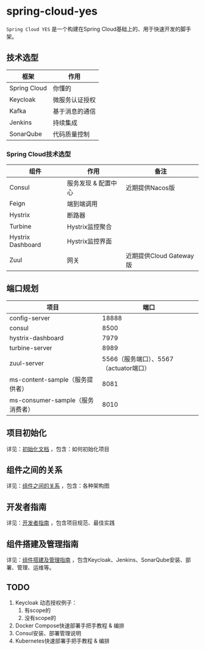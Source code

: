 # spring-cloud-yes
`Spring Cloud YES` 是一个构建在Spring Cloud基础上的、用于快速开发的脚手架。

## 技术选型

| 框架         | 作用           |
| ------------ | -------------- |
| Spring Cloud | 你懂的         |
| Keycloak     | 微服务认证授权 |
| Kafka        | 基于消息的通信 |
| Jenkins      | 持续集成       |
| SonarQube    | 代码质量控制   |

### Spring Cloud技术选型

| 组件              | 作用                | 备注                    |
| ----------------- | ------------------- | ----------------------- |
| Consul            | 服务发现 & 配置中心 | 近期提供Nacos版         |
| Feign             | 端到端调用          |                         |
| Hystrix           | 断路器              |                         |
| Turbine           | Hystrix监控聚合     |                         |
| Hystrix Dashboard | Hystrix监控界面     |                         |
| Zuul              | 网关                | 近期提供Cloud Gateway版 |



## 端口规划

| 项目                             | 端口                                   |
| -------------------------------- | -------------------------------------- |
| config-server                    | 18888                                  |
| consul                           | 8500                                   |
| hystrix-dashboard                | 7979                                   |
| turbine-server                   | 8989                                   |
| zuul-server                      | 5566（服务端口）、5567（actuator端口） |
| ms-content-sample（服务提供者）  | 8081                                   |
| ms-consumer-sample（服务消费者） | 8010                                   |



## 项目初始化

详见：[初始化文档](doc/1.初始化文档.md) ，包含：如何初始化项目



## 组件之间的关系

详见：[组件之间的关系](doc/2.组件之间的关系.md) ，包含：各种架构图



## 开发者指南

详见：[开发者指南](doc/3.开发者指南.md) ，包含项目规范、最佳实践



## 组件搭建及管理指南

详见：[组件搭建及管理指南](doc/4.组件搭建管理指南.md) ，包含Keycloak、Jenkins、SonarQube安装、部署、管理、运维等。





## TODO

1. Keycloak 动态授权例子：
   1. 有scope的
   2. 没有scope的
2. Docker Compose快速部署手把手教程 & 编排
3. Consul安装、部署管理说明
4. Kubernetes快速部署手把手教程 & 编排






